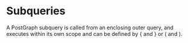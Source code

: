 # Subqueries

A PostGraph subquery is called from an enclosing outer query, and executes within its own scope and can be defined by { and } or ( and ).
